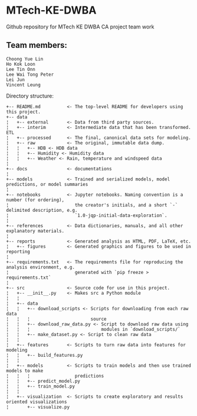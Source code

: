 # MTech-KE-DWBA
Github repository for MTech KE DWBA CA project team work

## Team members:
    Choong Yue Lin
    Ho Kok Loon
    Lee Tin Onn
    Lee Wai Tong Peter
    Lei Jun
    Vincent Leung

Directory structure:

    +-- README.md          <- The top-level README for developers using this project.
    +-- data
    ¦   +-- external       <- Data from third party sources.
    ¦   +-- interim        <- Intermediate data that has been transformed. ETL
    ¦   +-- processed      <- The final, canonical data sets for modeling.
    ¦   +-- raw            <- The original, immutable data dump.
    ¦   ¦   +-- HDB <- HDB data
    ¦   ¦   +-- Humidity <- Humidity data
    ¦   ¦   +-- Weather <- Rain, temperature and windspeed data
    ¦
    +-- docs               <- documentations
    ¦
    +-- models             <- Trained and serialized models, model predictions, or model summaries
    ¦
    +-- notebooks          <- Jupyter notebooks. Naming convention is a number (for ordering),
    ¦                         the creator's initials, and a short `-` delimited description, e.g.
    ¦                         `1.0-jqp-initial-data-exploration`.
    ¦
    +-- references         <- Data dictionaries, manuals, and all other explanatory materials.
    ¦
    +-- reports            <- Generated analysis as HTML, PDF, LaTeX, etc.
    ¦   +-- figures        <- Generated graphics and figures to be used in reporting
    ¦
    +-- requirements.txt   <- The requirements file for reproducing the analysis environment, e.g.
    ¦                         generated with `pip freeze > requirements.txt`
    ¦
    +-- src                <- Source code for use in this project.
    ¦   +-- __init__.py    <- Makes src a Python module
    ¦   ¦
    ¦   +-- data
    ¦   ¦   +-- download_scripts <- Scripts for downloading from each raw data
    ¦   ¦   ¦                       source
    ¦   ¦   +-- download_raw_data.py <- Script to download raw data using
    ¦   ¦   ¦                           modules in `download_scripts/`
    ¦   ¦   +-- make_dataset.py <- Script to clean raw data
    ¦   ¦
    ¦   +-- features       <- Scripts to turn raw data into features for modeling
    ¦   ¦   +-- build_features.py
    ¦   ¦
    ¦   +-- models         <- Scripts to train models and then use trained models to make
    ¦   ¦   ¦                 predictions
    ¦   ¦   +-- predict_model.py
    ¦   ¦   +-- train_model.py
    ¦   ¦
    ¦   +-- visualization  <- Scripts to create exploratory and results oriented visualizations
    ¦       +-- visualize.py
